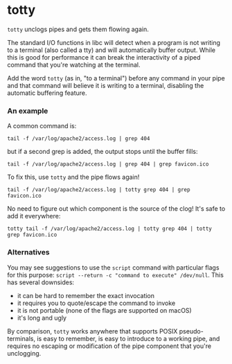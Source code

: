 # totty

`totty` unclogs pipes and gets them flowing again.

The standard I/O functions in libc will detect when a program is
not writing to a terminal (also called a tty) and will automatically
buffer output.  While this is good for performance it can break the
interactivity of a piped command that you're watching at the terminal.

Add the word `totty` (as in, "to a terminal") before any command
in your pipe and that command will believe it is writing to a
terminal, disabling the automatic buffering feature.

### An example

A common command is:

```
tail -f /var/log/apache2/access.log | grep 404
```

but if a second grep is added, the output stops until the buffer fills:

```
tail -f /var/log/apache2/access.log | grep 404 | grep favicon.ico
```

To fix this, use `totty` and the pipe flows again!

```
tail -f /var/log/apache2/access.log | totty grep 404 | grep favicon.ico
```

No need to figure out which component is the source of the
clog!  It's safe to add it everywhere:

```
totty tail -f /var/log/apache2/access.log | totty grep 404 | totty grep favicon.ico
```

### Alternatives

You may see suggestions to use the `script` command with particular
flags for this purpose: `script --return -c "command to execute" /dev/null`.
This has several downsides:

- it can be hard to remember the exact invocation
- it requires you to quote/escape the command to invoke
- it is not portable (none of the flags are supported on macOS)
- it's long and ugly

By comparison, `totty` works anywhere that supports POSIX
pseudo-terminals, is easy to remember, is easy to introduce to a
working pipe, and requires no escaping or modification of the pipe
component that you're unclogging.
